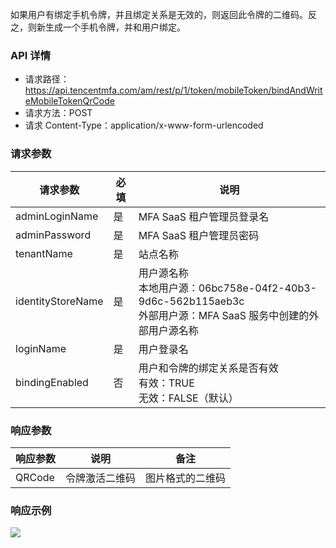 
如果用户有绑定手机令牌，并且绑定关系是无效的，则返回此令牌的二维码。反之，则新生成一个手机令牌，并和用户绑定。


### API 详情
- 请求路径：https://api.tencentmfa.com/am/rest/p/1/token/mobileToken/bindAndWriteMobileTokenQrCode
- 请求方法：POST
- 请求 Content-Type：application/x-www-form-urlencoded



### 请求参数
| 请求参数 | 必填 | 说明 |
| ---- | ---- | ---- |
| adminLoginName | 是 | MFA SaaS 租户管理员登录名 |
| adminPassword | 是 | MFA SaaS 租户管理员密码 |
| tenantName | 是 | 站点名称 |
| identityStoreName | 是 | 用户源名称<br>本地用户源：06bc758e-04f2-40b3-9d6c-562b115aeb3c<br>外部用户源：MFA SaaS 服务中创建的外部用户源名称 |
| loginName | 是 | 用户登录名 |
| bindingEnabled | 否 | 用户和令牌的绑定关系是否有效<br>有效：TRUE<br>无效：FALSE（默认）|

### 响应参数
| 响应参数 | 说明 | 备注 |
| ---- | ---- | ---- |
| QRCode | 令牌激活二维码 | 图片格式的二维码 |

### 响应示例
![](https://qcloudimg.tencent-cloud.cn/raw/311a84cddcad74f57f490639cefff0f0.png)
